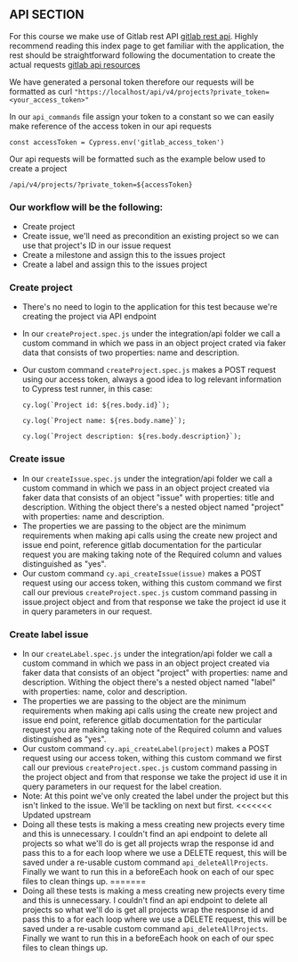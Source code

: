 ## API SECTION
For this course we make use of Gitlab rest API [gitlab rest api](https://docs.gitlab.com/ee/api/index.html#rest-api). Highly recommend reading this index page to get familiar with the application, the rest should be straightforward following the documentation to create the actual requests [gitlab api resources](https://docs.gitlab.com/ee/api/api_resources.html)

We have generated a personal token therefore our requests will be formatted 
as curl `"https://localhost/api/v4/projects?private_token=<your_access_token>"`

In our `api_commands` file assign your token to a constant so we can easily make reference of the access token in our api requests

`const accessToken = Cypress.env('gitlab_access_token')`

Our api requests will be formatted such as the example below used to create a project

`/api/v4/projects/?private_token=${accessToken}`


### Our workflow will be the following:
- Create project
- Create issue, we'll need as precondition an existing project so we can use that project's ID in our issue request
- Create a milestone and assign this to the issues project
- Create a label and assign this to the issues project

### Create project
- There's no need to login to the application for this test because we're creating the project via API endpoint
- In our `createProject.spec.js` under the integration/api folder we call a custom command in which we pass in an object project crated via faker data that consists of two properties: name and description.
- Our custom command `createProject.spec.js` makes a POST request using our access token, always a good idea to log relevant information to Cypress test runner, in this case:
    
    ```cy.log(`Project id: ${res.body.id}`);```

    ``cy.log(`Project name: ${res.body.name}`);``
    
    ``cy.log(`Project description: ${res.body.description}`);``

### Create issue
- In our `createIssue.spec.js` under the integration/api folder we call a custom command in which we pass in an object project created via faker data that consists of an object "issue" with properties: title and description.  Withing the object there's a nested object named "project" with properties: name and description.
- The properties we are passing to the object are the minimum requirements when making api calls using the create new project and issue end point, reference gitlab documentation for the particular request you are making taking note of the Required column and values distinguished as "yes".
- Our custom command `cy.api_createIssue(issue)` makes a POST request using our access token, withing this custom command we first call our previous `createProject.spec.js` custom command passing in issue.project object and from that response we take the project id use it in query parameters in our request.

### Create label issue
- In our `createLabel.spec.js` under the integration/api folder we call a custom command in which we pass in an object project created via faker data that consists of an object "project" with properties: name and description.  Withing the object there's a nested object named "label" with properties: name, color and description.
- The properties we are passing to the object are the minimum requirements when making api calls using the create new project and issue end point, reference gitlab documentation for the particular request you are making taking note of the Required column and values distinguished as "yes".
- Our custom command `cy.api_createLabel(project)` makes a POST request using our access token, withing this custom command we first call our previous `createProject.spec.js` custom command passing in the project object and from that response we take the project id use it in query parameters in our request for the label creation.
- Note: At this point we've only created the label under the project but this isn't linked to the issue.  We'll be tackling on next but first.
<<<<<<< Updated upstream
- Doing all these tests is making a mess creating new projects every time and this is unnecessary.  I couldn't find an api endpoint to delete all projects so what we'll do is get all projects wrap the response id and pass this to a for each loop where we use a DELETE request, this will be saved under a re-usable custom command `api_deleteAllProjects`.  Finally we want to run this in a beforeEach hook on each of our spec files to clean things up.
=======
- Doing all these tests is making a mess creating new projects every time and this is unnecessary.  I couldn't find an api endpoint to delete all projects so what we'll do is get all projects wrap the response id and pass this to a for each loop where we use a DELETE request, this will be saved under a re-usable custom command `api_deleteAllProjects`.  Finally we want to run this in a beforeEach hook on each of our spec files to clean things up.
